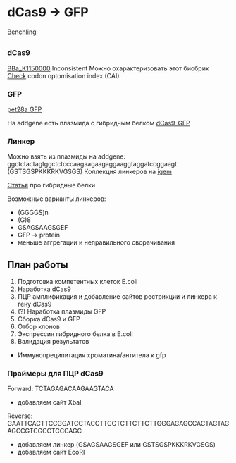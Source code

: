 # dCas9 -> GFP

[Benchling](https://benchling.com/greshnova/f_/TeZKADfR-summer-practice-2019/?filter=section%3Ainventory%3Btypes%3AIS_ONE_OF%3Afolder%2Cbasic_folder_item%2Cprotein%2Csequence%2Coligo%3Bfolder%3Alib_TeZKADfR%3BarchivePurposes%3AIS_ONE_OF%3ANOT_ARCHIVED&offset=0&limit=100&sort=name&reverse=0&q=)

##

### dCas9

[BBa_K1150000](http://parts.igem.org/wiki/index.php?title=Part:BBa_K1150000)
Inconsistent
Можно охарактеризовать этот биобрик
[Check](https://www.genscript.com/tools/rare-codon-analysis) codon optomisation index (CAI) 

### GFP

[pet28a GFP](https://benchling.com/greshnova/f/TeZKADfR-summer-practice-2019/seq-2hUdmAbT-pet28a_gfp-2/edit)

На addgene есть плазмида с гибридным белком [dCas9-GFP](https://www.addgene.org/64104/)

### Линкер

Можно взять из плазмиды на addgene: ggctctactagtggctctcccaagaagaagaggaaggtaggatccggaagt (GSTSGSPKKKRKVGSGS)
Коллекция линкеров на [igem](http://parts.igem.org/Protein_domains/Linker)

[Статья](https://www.ncbi.nlm.nih.gov/pmc/articles/PMC3726540/pdf/nihms-411484.pdf) про гибридные белки

Возможные варианты линкеров:
- (GGGGS)n
- (G)8
- GSAGSAAGSGEF
 - GFP -> protein
 - меньше аггрегации и неправильного сворачивания

## План работы

1) Подготовка компетентных клеток E.coli
2) Наработка dCas9
3) ПЦР амплификация и добавление сайтов рестрикции и линкера к гену dCas9
4) (?) Наработка плазмиды GFP
5) Сборка dCas9 и GFP 
6) Отбор клонов
7) Экспрессия гибридного белка в E.coli
8) Валидация результатов 
 - Иммунопреципитация хроматина/антитела к gfp

### Праймеры для ПЦР dCas9

Forward: TCTAGAGACAAGAAGTACA

- добавляем сайт XbaI

Reverse: GAATTCACTTCCGGATCCTACCTTCCTCTTCTTCTTGGGAGAGCCACTAGTAGAGCCGTCGCCTCCCAGC

- добавляем линкер (GSAGSAAGSGEF или GSTSGSPKKKRKVGSGS)
- добавляем сайт EcoRI
